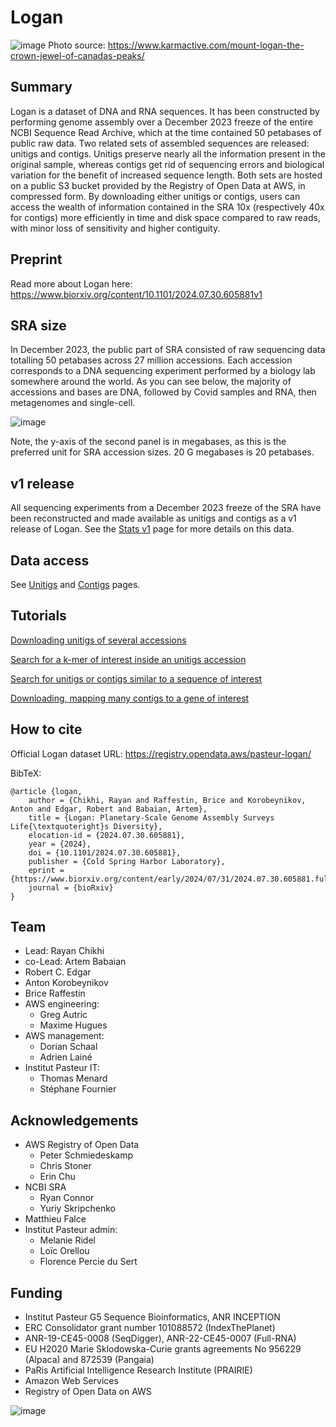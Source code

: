 # Logan

![image](https://github.com/IndexThePlanet/Logan/assets/1218301/4c64fbca-68d2-420f-b0a8-13db4e73c750)
Photo source: https://www.karmactive.com/mount-logan-the-crown-jewel-of-canadas-peaks/

## Summary

Logan is a dataset of DNA and RNA sequences. It has been constructed by performing genome assembly over a December 2023 freeze of the entire NCBI Sequence Read Archive, which at the time contained 50 petabases of public raw data. Two related sets of assembled sequences are released: unitigs and contigs. Unitigs preserve nearly all the information present in the original sample, whereas contigs get rid of sequencing errors and biological variation for the benefit of increased sequence length. Both sets are hosted on a public S3 bucket provided by the Registry of Open Data at AWS, in compressed form. By downloading either unitigs or contigs, users can access the wealth of information contained in the SRA 10x (respectively 40x for contigs) more efficiently in time and disk space compared to raw reads, with minor loss of sensitivity and higher contiguity.

## Preprint

Read more about Logan here: https://www.biorxiv.org/content/10.1101/2024.07.30.605881v1

## SRA size

In December 2023, the public part of SRA consisted of raw sequencing data totalling 50 petabases across 27 million accessions. Each accession corresponds to a DNA sequencing experiment performed by a biology lab somewhere around the world. As you can see below, the majority of accessions and bases are DNA, followed by Covid samples and RNA, then metagenomes and single-cell.

![image](https://github.com/IndexThePlanet/Logan/assets/1218301/3b76ced7-ed01-4842-83f0-d897c0cf7d55)

Note, the y-axis of the second panel is in megabases, as this is the preferred unit for SRA accession sizes. 20 G megabases is 20 petabases.

## v1 release

All sequencing experiments from a December 2023 freeze of the SRA have been reconstructed and made available as unitigs and contigs as a v1 release of Logan. See the [Stats v1](Stats-v1.md) page for more details on this data.

## Data access

See [Unitigs](Unitigs.md) and [Contigs](Contigs.md) pages.

## Tutorials

[Downloading unitigs of several accessions](Accessions.md)

[Search for a k-mer of interest inside an unitigs accession](Kmer_search.md)

[Search for unitigs or contigs similar to a sequence of interest](Sequence_Search.md)

[Downloading, mapping many contigs to a gene of interest](Chickens.md)

## How to cite

Official Logan dataset URL: https://registry.opendata.aws/pasteur-logan/

BibTeX:

```
@article {logan,
	author = {Chikhi, Rayan and Raffestin, Brice and Korobeynikov, Anton and Edgar, Robert and Babaian, Artem},
	title = {Logan: Planetary-Scale Genome Assembly Surveys Life{\textquoteright}s Diversity},
	elocation-id = {2024.07.30.605881},
	year = {2024},
	doi = {10.1101/2024.07.30.605881},
	publisher = {Cold Spring Harbor Laboratory},
	eprint = {https://www.biorxiv.org/content/early/2024/07/31/2024.07.30.605881.full.pdf},
	journal = {bioRxiv}
}
```


## Team

- Lead: Rayan Chikhi
- co-Lead: Artem Babaian
- Robert C. Edgar
- Anton Korobeynikov
- Brice Raffestin
- AWS engineering:
  - Greg Autric
  - Maxime Hugues
- AWS management:
  - Dorian Schaal
  - Adrien Lainé
- Institut Pasteur IT:
  - Thomas Menard
  - Stéphane Fournier

## Acknowledgements

- AWS Registry of Open Data
  - Peter Schmiedeskamp
  - Chris Stoner
  - Erin Chu
- NCBI SRA
  - Ryan Connor
  - Yuriy Skripchenko
- Matthieu Falce
- Institut Pasteur admin:
  - Melanie Ridel
  - Loïc Orellou
  - Florence Percie du Sert
    
## Funding

- Institut Pasteur G5 Sequence Bioinformatics, ANR INCEPTION
- ERC Consolidator grant number 101088572 (IndexThePlanet)
- ANR-19-CE45-0008 (SeqDigger), ANR-22-CE45-0007 (Full-RNA)
- EU H2020 Marie Sklodowska-Curie grants agreements No 956229 (Alpaca) and 872539 (Pangaia)
- PaRis Artificial Intelligence Research Institute (PRAIRIE)
- Amazon Web Services
- Registry of Open Data on AWS

![image](https://github.com/IndexThePlanet/Logan/assets/1218301/daa6b5d9-78d0-4da9-aa68-27f329e1d3a8)

